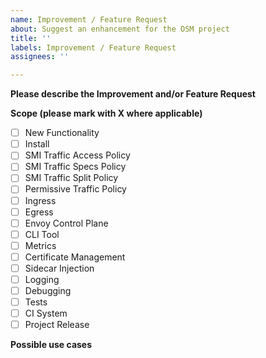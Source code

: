 ```yaml
---
name: Improvement / Feature Request
about: Suggest an enhancement for the OSM project
title: ''
labels: Improvement / Feature Request
assignees: ''

---
```


**Please describe the Improvement and/or Feature Request**
<!-- A clear and concise description of the proposal. -->

**Scope (please mark with X where applicable)**
- [ ] New Functionality
- [ ] Install
- [ ] SMI Traffic Access Policy
- [ ] SMI Traffic Specs Policy
- [ ] SMI Traffic Split Policy
- [ ] Permissive Traffic Policy
- [ ] Ingress
- [ ] Egress
- [ ] Envoy Control Plane
- [ ] CLI Tool
- [ ] Metrics
- [ ] Certificate Management
- [ ] Sidecar Injection
- [ ] Logging
- [ ] Debugging
- [ ] Tests
- [ ] CI System
- [ ] Project Release

**Possible use cases**
<!-- A clear and concise description of possible use cases for this proposal. -->
